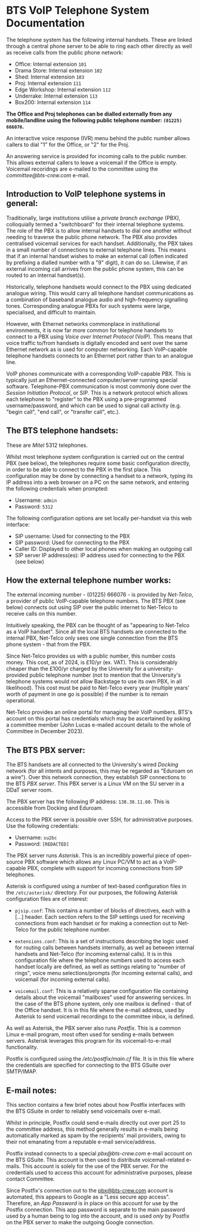 BTS VoIP Telephone System Documentation
=======================================

The telephone system has the following internal handsets. These are linked through a central phone server
to be able to ring each other directly as well as receive calls from the public phone network:

- Office: Internal extension `101`
- Drama Store: Internal extension `102`
- Shed: Internal extension `103`
- Proj: Internal extension `111`
- Edge Workshop: Internal extension `112`
- Underrake: Internal extension `113`
- Box200: Internal extension `114`

**The Office and Proj telephones can be dialled externally from any mobile/landline using the following
public telephone number: `(01225) 666076`.**

An interactive voice response (IVR) menu behind the public number allows callers to dial "1" for the 
Office, or "2" for the Proj.

An answering service is provided for incoming calls to the public number. This allows external callers 
to leave a voicemail if the Office is empty. Voicemail recoridngs are e-mailed to the committee using 
the _committee@bts-crew.com_ e-mail.

Introduction to VoIP telephone systems in general:
--------------------------------------------------

Traditionally, large institutions utilise a _private branch exchange_ (PBX), colloquially termed a
"switchboard" for their internal telephone systems. The role of the PBX is to allow internal handsets to
dial one another without needing to traverse the public phone network. The PBX also provides centralised
voicemail services for each handset. Additionally, the PBX takes in a small number of connections to
external telephone lines. This means that if an internal handset wishes to make an external call
(often indicated by prefixing a dialled number with a "9" digit), it can do so. Likewise, if an external
incoming call arrives from the public phone system, this can be routed to an internal handset(s).

Historically, telephone handsets would connect to the PBX using dedicated analogue wiring. This would carry
all telephone handset communications as a combination of baseband analogue audio and high-frequency signalling
tones. Corresponding analogue PBXs for such systems were large, specialised, and difficult to maintain.

However, with Ethernet networks commonplace in institutional environments, it is now far more common for
telephone handsets to connect to a PBX using _Voice over Internet Protocol_ (VoIP). This means that voice
traffic to/from handsets is digitally encoded and sent over the same Ethernet network as is used for
computer networking. Each VoIP-capable telephone handsets connects to an Ethernet port rather than to an
analogue line.

VoIP phones communicate with a corresponding VoIP-capable PBX. This is typically just an Ethernet-connected
computer/server running special software. Telephone-PBX communication is most commonly done over the
_Session Initiation Protocol_, or SIP. This is a network protocol which allows each telephone to "register" 
to the PBX using a pre-programmed username/password, and which can be used to signal call activity (e.g. 
"begin call", "end call", or "transfer call", etc.).

The BTS telephone handsets:
---------------------------

These are _Mitel_ 5312 telephones.

Whilst most telephone system configuration is carried out on the central PBX (see below), the telephones
require some basic configuration directly, in order to be able to connect to the PBX in the first place.
This configuration may be done by connecting a handset to a network, typing its IP address into a web
browser on a PC on the same network, and entering the following credentials when prompted:

- Username: `admin`
- Password: `5312`

The following configuration options are set locally per-handset via this web interface:

- SIP username: Used for connecting to the PBX
- SIP password: Used for connecting to the PBX
- Caller ID: Displayed to other local phones when making an outgoing call
- SIP server IP address(es): IP address used for connecting to the PBX (see below)

How the external telephone number works:
----------------------------------------

The external incoming number - (01225) 666076 - is provided by _Net-Telco_, a provider of public
VoIP-capable telephone numbers. The BTS PBX (see below) connects out using SIP over the public internet 
to Net-Telco to receive calls on this number.

Intuitively speaking, the PBX can be thought of as "appearing to Net-Telco as a VoIP handset". Since
all the local BTS handsets are connected to the internal PBX, Net-Telco only sees one single connection
from the BTS phone system - that from the PBX.

Since Net-Telco provides us with a public number, this number costs money. This cost, as of 2024, is
£10/yr (ex. VAT). This is considerably cheaper than the £100/yr charged by the University for a
university-provided public telephone number (not to mention that the University's telephone systems
would not allow Backstage to use its own PBX, in all likelihood). This cost must be paid to Net-Telco
every year (multiple years' worth of payment in one go is possible) if the number is to remain
operational.

Net-Telco provides an online portal for managing their VoIP numbers. BTS's account on this portal
has credentials which may be ascertained by asking a committee member (John Lucas e-mailed account
details to the whole of Committee in December 2023).

The BTS PBX server:
-------------------

The BTS handsets are all connected to the University's wired _Docking_ network (for all intents and
purposes, this may be regarded as "Eduroam on a wire"). Over this network connection, they establish SIP
connections to the BTS _PBX server_. This PBX server is a Linux VM on the SU server in a DDaT server room.

The PBX server has the following IP address: `138.38.11.60`. This is accessible from Docking and Eduroam.

Access to the PBX server is possible over SSH, for administrative purposes. Use the following credentials:

- Username: `su2bc`
- Password: `[REDACTED]`

The PBX server runs _Asterisk_. This is an incredibly powerful piece of open-source PBX software which
allows any Linux PC/VM to act as a VoIP-capable PBX, complete with support for incoming connections from
SIP telephones.

Asterisk is configured using a number of text-based configuration files in the `/etc/asterisk/`
directory. For our purposes, the following Asterisk configuration files are of interest:

- `pjsip.conf`: This contains a number of blocks of directives, each with a [...] header. Each section
  refers to the SIP settings used for receiving connections from each handset or for making a connection
  out to Net-Telco for the public telephone number.
  
- `extensions.conf`: This is a set of instructions describing the logic used for routing calls between
  handsets internally, as well as between internal handsets and Net-Telco (for incoming external calls).
  It is in this configuration file where the telephone numbers used to access each handset locally are
  defined, as well as settings relating to "number of rings", voice menu selections/prompts (for incoming
  external calls), and voicemail (for incoming external calls).

- `voicemail.conf`: This is a relatively sparse configuration file containing details about the
  voicemail "mailboxes" used for answering services. In the case of the BTS phone system, only one
  mailbox is defined - that of the Office handset. It is in this file where the e-mail address, used by
  Asterisk to send voicemail recordings to the committee inbox, is defined.

As well as Asterisk, the PBX server also runs _Postfix_. This is a common Linux e-mail program, most
often used for sending e-mails between servers. Asterisk leverages this program for its
voicemail-to-e-mail functionality.

Postfix is configured using the _/etc/postfix/main.cf_ file. It is in this file where the credentials
are specified for connecting to the BTS GSuite over SMTP/IMAP.

E-mail notes:
-------------

This section contains a few brief notes about how Postfix interfaces with the BTS GSuite in order to
reliably send voicemails over e-mail.

Whilst in principle, Postfix could send e-mails directly out over port 25 to the committee address, this
method generally results in e-mails being automatically marked as spam by the recipients' mail providers, 
owing to their not emanating from a reputable e-mail service/address.

Postfix instead connects to a special _pbx@bts-crew.com_ e-mail account on the BTS GSuite. This account
is then used to distribute voicemail-related e-mails. This account is solely for the use of the PBX server.
For the credentials used to access this account for administrative purposes, please contact Committee.

Since Postfix's connection out to the pbx@bts-crew.com account is automated, this appears to Google as
a "Less secure app access". Therefore, an _App Password_ is in place on this account for use by the Postfix
connection. This app password is separate to the main password used by a human being to log into the account,
and is used _only_ by Postfix on the PBX server to make the outgoing Google connection.
